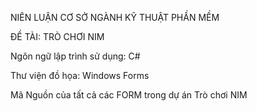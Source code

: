 NIÊN LUẬN CƠ SỞ NGÀNH KỸ THUẬT PHẦN MỀM

ĐỀ TÀI: TRÒ CHƠI NIM

Ngôn ngữ lập trình sử dụng: C#

Thư viện đồ họa: Windows Forms

Mã Nguồn của tất cả các FORM trong dự án Trò chơi NIM 
